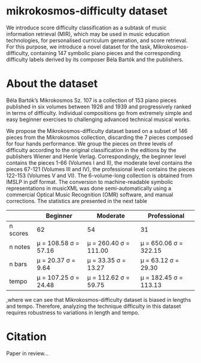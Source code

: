 # mikrokosmos-difficulty dataset

We introduce score difficulty classification as a subtask of music information retrieval (MIR), which may be used in music education technologies, for personalised curriculum generation, and score retrieval. For this purpose, we introduce a novel dataset for the task, Mikrokosmos-difficulty, containing 147 symbolic piano pieces and the corresponding difficulty labels derived by its composer Béla Bartók and the publishers.

# About the dataset


Béla Bartók’s Mikrokosmos Sz. 107 is a collection of 153 piano pieces published in six volumes between 1926 and 1939 and progressively ranked in terms of difficulty. Individual compositions go from extremely simple and easy beginner exercises to challenging advanced technical musical works.

We propose the Mikrokosmos-difficulty dataset based on a subset of 146 pieces from the Mikrokosmos collection, discarding the 7 pieces composed for four hands performance. We group the pieces on three levels of difficulty according to the original classification in the editions by the publishers Wiener and Henle Verlag. Correspondingly, the beginner level contains the pieces 1-66 (Volumes I and II), the moderate level contains the pieces 67-121 (Volumes III and IV), the professional level contains the pieces 122-153 (Volumes V and VI). The 6-volume-long collection is obtained from IMSLP in pdf format. The conversion to machine-readable symbolic representations in musicXML was done semi-automatically using a commercial Optical Music Recognition (OMR) software, and manual corrections. The statistics are presented in the next table

|           | Beginner             | Moderate              | Professional          |
|-----------|----------------------|-----------------------|-----------------------|
| n scores  | 62                   | 54                    | 31                    |
| n notes   | μ = 108.58 σ = 57.16 | μ = 260.40 σ = 111.00 | μ = 650.06 σ = 322.15 |
| n bars    | μ = 20.37 σ = 9.64   | μ = 33.35 σ = 13.27   | μ = 63.12 σ = 29.30   |
| tempo     | μ = 107.25 σ = 24.48 | μ = 112.62 σ = 59.75  | μ = 182.45 σ = 113.13 |

,where we can see that Mikrokosmos-difficulty dataset is biased in lengths and tempo. Therefore, analyzing the technique difficulty in this dataset requires robustness to variations in length and tempo.

# Citation

Paper in review...

